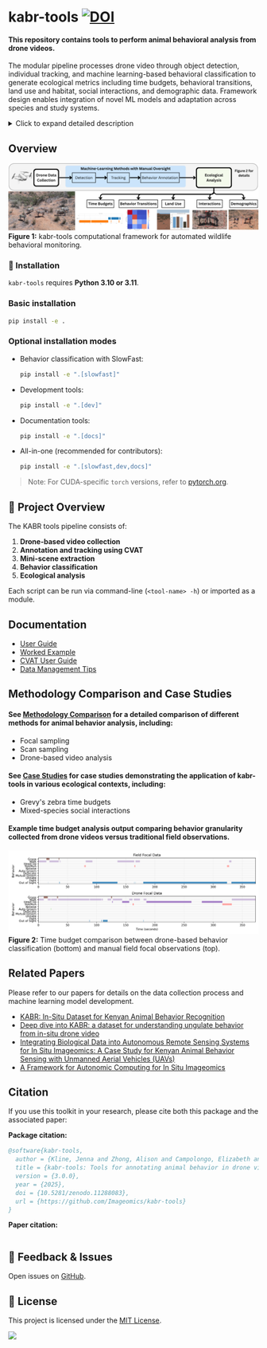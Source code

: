 # kabr-tools  [![DOI](https://zenodo.org/badge/805519058.svg)](https://zenodo.org/doi/10.5281/zenodo.11288083)

#### This repository contains tools to perform animal behavioral analysis from drone videos.

The modular pipeline processes drone video through object detection, individual tracking, and machine learning-based behavioral classification to generate ecological metrics including time budgets, behavioral transitions, land use and habitat, social interactions, and demographic data. Framework design enables integration of novel ML models and adaptation across species and study systems.

<details>
  <summary>Click to expand detailed description</summary>

Understanding community-level ecological patterns requires scalable methods to process multi-dimensional behavioral data. Traditional field observations are limited in scope, making it difficult to assess behavioral responses across landscapes. To address this, we present Kenyan Animal Behavior Recognition, kabr-tools. This open-source computational ecology framework integrates drone-based video with machine learning to automatically extract behavioral, social, and spatial metrics from wildlife footage.

Our pipeline processes multi-species drone data using object detection, tracking, and behavioral classification to generate five key metrics: time budgets, behavioral transitions, social interactions, habitat associations, and group composition dynamics. Validated on three African species, our system achieved 65 - 70% behavioral classification accuracy, with >95%.

</details>


## Overview

![](docs/images/visual_abstract.png)
**Figure 1:** kabr-tools computational framework for automated wildlife behavioral monitoring. 

### 🔧 Installation

`kabr-tools` requires **Python 3.10 or 3.11**.

### Basic installation

```bash
pip install -e .
```

### Optional installation modes

- Behavior classification with SlowFast:
  ```bash
  pip install -e ".[slowfast]"
  ```

- Development tools:
  ```bash
  pip install -e ".[dev]"
  ```

- Documentation tools:
  ```bash
  pip install -e ".[docs]"
  ```

- All-in-one (recommended for contributors):
  ```bash
  pip install -e ".[slowfast,dev,docs]"
  ```

> Note: For CUDA-specific `torch` versions, refer to [pytorch.org](https://pytorch.org/get-started/locally/).

## 📖 Project Overview

The KABR tools pipeline consists of:

1. **Drone-based video collection**
2. **Annotation and tracking using CVAT**
3. **Mini-scene extraction**
4. **Behavior classification**
5. **Ecological analysis**

Each script can be run via command-line (`<tool-name> -h`) or imported as a module.

## Documentation

- [User Guide](https://imageomics.github.io/kabr-tools/pipeline/overview)
- [Worked Example](https://imageomics.github.io/kabr-tools/pipeline/worked-example/)
- [CVAT User Guide](https://imageomics.github.io/kabr-tools/cvat/cvat-guide/)
- [Data Management Tips](https://imageomics.github.io/kabr-tools/cvat/cvat-data-management/)

## Methodology Comparison and Case Studies

####  See [Methodology Comparison](https://imageomics.github.io/kabr-tools/methodology_comparison/overview/) for a detailed comparison of different methods for animal behavior analysis, including:
- Focal sampling
- Scan sampling
- Drone-based video analysis

#### See [Case Studies](https://imageomics.github.io/kabr-tools/case_studies/overview/) for case studies demonstrating the application of kabr-tools in various ecological contexts, including:
- Grevy's zebra time budgets
- Mixed-species social interactions

#### Example time budget analysis output comparing behavior granularity collected from drone videos versus traditional field observations.

![graph displaying the time budget comparison between drone-based behavior classification and manual field focal observations, demonstrates how drones allow for observations of more behaviors](docs/images/timebuget_drone_manual.png)
**Figure 2:** Time budget comparison between drone-based behavior classification (bottom) and manual field focal observations (top). 

## Related Papers
Please refer to our papers for details on the data collection process and machine learning model development.

- [KABR: In-Situ Dataset for Kenyan Animal Behavior Recognition](https://openaccess.thecvf.com/content/WACV2024W/CV4Smalls/papers/Kholiavchenko_KABR_In-Situ_Dataset_for_Kenyan_Animal_Behavior_Recognition_From_Drone_WACVW_2024_paper.pdf) 
- [Deep dive into KABR: a dataset for understanding ungulate behavior from in-situ drone video](https://link.springer.com/article/10.1007/s11042-024-20512-4) 
- [Integrating Biological Data into Autonomous Remote Sensing Systems for In Situ Imageomics: A Case Study for Kenyan Animal Behavior Sensing with Unmanned Aerial Vehicles (UAVs)](https://arxiv.org/abs/2407.16864)
- [A Framework for Autonomic Computing for In Situ Imageomics](https://ieeexplore.ieee.org/abstract/document/10336017)

## Citation

If you use this toolkit in your research, please cite both this package and the associated paper:

**Package citation:**
```bibtex
@software{kabr-tools,
  author = {Kline, Jenna and Zhong, Alison and Campolongo, Elizabeth and Kholiavchenko, Maksim},
  title = {kabr-tools: Tools for annotating animal behavior in drone videos},
  version = {3.0.0},
  year = {2025},
  doi = {10.5281/zenodo.11288083},
  url = {https://github.com/Imageomics/kabr-tools}
}
```

**Paper citation:**
```bibtex
```

## 💬 Feedback & Issues

Open issues on [GitHub](https://github.com/Imageomics/kabr-tools/issues).

## 🔗 License

This project is licensed under the [MIT License](LICENSE).

![](docs/images/zebras_boxes.webp)
